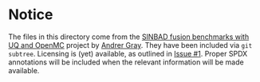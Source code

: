 <!--
SPDX-FileCopyrightText: Copyright © 2025 ENEA

SPDX-License-Identifier: MPL-2.0
-->

# Notice

The files in this directory come from the [SINBAD fusion benchmarks with UQ and OpenMC](https://github.com/AnderGray/openmc_uq_sinbad) project by [Andrer Gray](https://github.com/AnderGray).
They have been included via `git subtree`.
Licensing is (yet) available, as outlined in [Issue #1](https://github.com/AnderGray/openmc_uq_sinbad/issues/1).
Proper SPDX annotations will be included when the relevant information will be made available.
